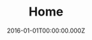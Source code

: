 ---
layout: layouts/home.njk
title: Home
date: 2016-01-01T00:00:00.000Z
eleventyNavigation:
  key: Home
  order: 0
sectionOne:
  headline: "With you from the start"
  description: "at.inc/ partners with founders at the earliest of stages to bring ideas to life with capital investment and hands-on support.<br>Together, we build momentum and set a strong foundation to help you prosper and endure."

sectionTwo:
  headline: "Our guiding principles for operation"
  items: 
    - "We gain a deep understanding of the founder’s vision."
    - "We don’t invest in product. We invest in people we admire and back their mission 100%."
    - "We take an owner’s approach: we roll up our sleeves and share in the responsibility of building an impactful company."
    - "We act with the highest integrity, with total empathy for founders, LPs, and partners."

sectionThree:
  headline: "Companies we support"
  companies: 
    - name: TheWild
      type: Lead
      description: "Connecting IP and R&D teams on an IP learning platform for enterprises that focus on innovation."
      industry: Enterprise Software
    - name: SybarIP
      type: Lead
      description: "Connecting IP and R&D teams on an IP learning platform for enterprises that focus on innovation."
      industry: Enterprise Software
    - name: Beehive
      type: Lead
      description: "Connecting IP and R&D teams on an IP learning platform for enterprises that focus on innovation."
      industry: Enterprise Software
    - name: Cortex
      type: Lead
      description: "Connecting IP and R&D teams on an IP learning platform for enterprises that focus on innovation."
      industry: Enterprise Software
    - name: TheWild1
      type: Lead
      description: "Connecting IP and R&D teams on an IP learning platform for enterprises that focus on innovation."
      industry: Enterprise Software
    - name: SybarIP1
      type: Lead
      description: "Connecting IP and R&D teams on an IP learning platform for enterprises that focus on innovation."
      industry: Enterprise Software
    - name: Beehive1
      type: Lead
      description: "Connecting IP and R&D teams on an IP learning platform for enterprises that focus on innovation."
      industry: Enterprise Software
    - name: Cortex1
      type: Lead
      description: "Connecting IP and R&D teams on an IP learning platform for enterprises that focus on innovation."
      industry: Enterprise Software

sectionFour:
  headline: "Our Team"
  description: "We provide strategic, financial, and operational support and ride the wave alongside you from Day 1."
  team: 
    - name: Nadav Eylath
      image: nadav.jpg
      twitter: "#"
      linkedin: "#"
      title: "Founder, Managing Partner"
      location: "San Francisco, CA"
      description: "Nadav has worked with notable companies from his previous fun including Netlify, Wecover, Honeybook, Future Family, Disclousures, Peer5, and Betterhealh."
    - name: Maor Gordon
      twitter: "#"
      linkedin: "#"
      title: "Venture Partner"
      location: "New York City"
    - name: Andy Campo
      twitter: "#"
      linkedin: "#"
      title: "Venture Partner"
      location: "Lisbon"
    - name: Dotan Schmidt
      twitter: "#"
      linkedin: "#"
      title: "Venture Partner"
      location: "Lisbon"

sectionFive:
  headline: "We want to be <br>there at the <br>very beginning."
  description: "We see the founders who are courageous enough to design bold technology at a global scale, even when that technology is just an idea.<br>Whether you’re at incorporation, at the seed stage, or still at your day job setting a vision for something new, we want to hear what makes you ready to dive in. And be sure, we are eager to invest at this stage."
  cta_text: "Say Hello"
  cta_link: "#"
  cta_title: "Get in touch with us"
---